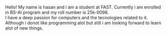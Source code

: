 Hello! My name is hasan and i am a student at FAST. Currently i am enrolled in BS-AI program and my roll number is 25k-0098. 
<br/>
I have a deep passion for computers and the tecnologies related to it. Although i donot like programming alot but still i am looking forward to learn alot of new things.
